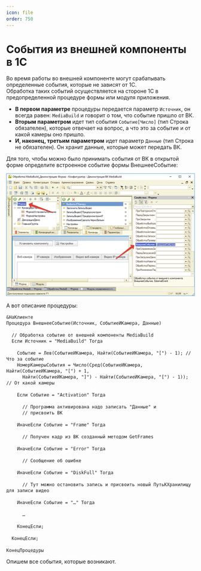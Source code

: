 ```yaml
---
icon: file
order: 750
---
```


# События из внешней компоненты в 1С

Во время работы во внешней компоненте могут срабатывать определенные события, которые не зависят от 1С.  
Обработка таких событий осуществляется на стороне 1С в предопределенной процедуре формы или модуля приложения.   
* **В первом параметре** процедуры передается параметр `Источник`, он всегда равен: `MediaBuild` и говорит о том, что событие пришло от ВК.   
* **Вторым параметром** идет тип события `Событие[Число]` (тип Строка обязателен), которые отвечает на вопрос, а что это за событие и от какой камеры оно пришло.  
* **И, наконец, третьим параметром** идет параметр `Данные` (тип Строка не обязателен). Он хранит данные, которые может передать ВК.


Для того, чтобы можно было принимать события от ВК в открытой форме определите встроенное событие формы ВнешнееСобытие:

![Обработка](static/01_СобытияИзВнешней.png)

А вот описание процедуры:
``` bsl
&НаКлиенте
Процедура ВнешнееСобытие(Источник, СобытиеИКамера, Данные)
	
  // Обработка событие от внешней компоненты MediaBuild
  Если Источник = "MediaBuild" Тогда

    Событие = Лев(СобытиеИКамера, Найти(СобытиеИКамера, "[") - 1); // Что за событие
    НомерКамерыСобытия = Число(Сред(СобытиеИКамера, Найти(СобытиеИКамера, "[") + 1,
      Найти(СобытиеИКамера, "]") - Найти(СобытиеИКамера, "[") - 1)); // От какой камеры

    Если Событие = "Activation" Тогда

      // Программа активирована надо записать "Данные" и 
      // присвоить ВК

    ИначеЕсли Событие = "Frame" Тогда

      // Получен кадр из ВК созданный методом GetFrames	

    ИначеЕсли Событие = "Error" Тогда

      // Сообщение об ошибке

    ИначеЕсли Событие = "DiskFull" Тогда

      // Тут можно остановить запись и присвоить новый ПутьКХранилищу для записи видео

    ИначеЕсли Событие = "…" Тогда

      …

    КонецЕсли;

  КонецЕсли; 

КонецПроцедуры
```
Опишем все события, которые возникают.